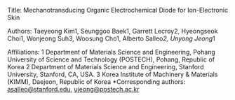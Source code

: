 Title: Mechanotransducing Organic Electrochemical Diode for Ion-Electronic Skin

Authors: Taeyeong Kim1, Seunggoo Baek1, Garrett Lecroy2, Hyeongseok Choi1, Wonjeong Suh3, Woosung Cho1, Alberto Salleo*2, Unyong Jeong*1

Affiliations:
1 Department of Materials Science and Engineering, Pohang University of Science and Technology (POSTECH), Pohang, Republic of Korea
2 Department of Materials Science and Engineering, Stanford University, Stanford, CA, USA.
3 Korea Institute of Machinery & Materials (KIMM), Daejeon, Republic of Korea
*Corresponding authors: asalleo@stanford.edu, ujeong@postech.ac.kr 
